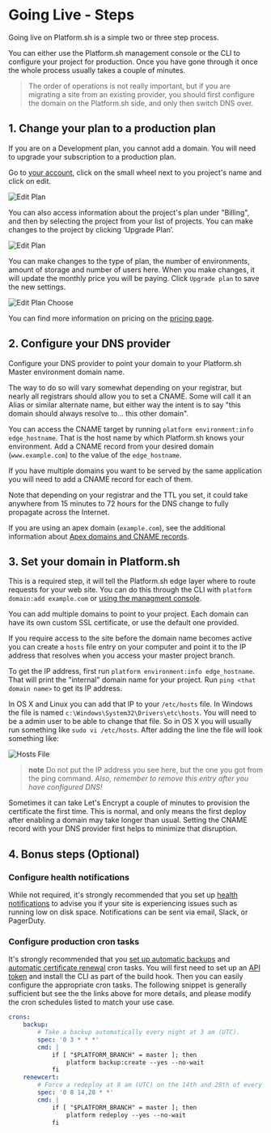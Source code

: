# Going Live - Steps

Going live on Platform.sh is a simple two or three step process.

<!--toc-->

You can either use the Platform.sh management console or the CLI to configure your project for production. Once you have gone through it once the whole process usually takes a couple of minutes.

> The order of operations is not really important, but if you are migrating a site from an existing provider, you should first configure the domain on the Platform.sh side, and only then switch DNS over.

## 1. Change your plan to a production plan

If you are on a Development plan, you cannot add a domain. You will need to upgrade your subscription to a production plan.

Go to [your account](https://accounts.platform.sh/user), click on the small wheel next to you project's name and click on edit.

![Edit Plan](/images/management-console/edit-plan.png)

You can also access information about the project's plan under "Billing", and then by selecting the project from your list of projects. You can make changes to the project by clicking ‘Upgrade Plan’.

![Edit Plan](/images/management-console/billing-plan-upgrade.png)

You can make changes to the type of plan, the number of environments, amount of storage and number of users here. When you make changes, it will update the monthly price you will be paying. Click `Upgrade plan` to save the new settings.

![Edit Plan Choose](/images/management-console/settings-upgrade-plan.png)

You can find more information on pricing on the [pricing page](https://platform.sh/pricing).

## 2. Configure your DNS provider

Configure your DNS provider to point your domain to your Platform.sh Master environment domain name.

The way to do so will vary somewhat depending on your registrar, but nearly all registrars should allow you to set a CNAME.  Some will call it an Alias or similar alternate name, but either way the intent is to say "this domain should always resolve to... this other domain".

You can access the CNAME target by running `platform environment:info edge_hostname`.  That is the host name by which Platform.sh knows your environment.  Add a CNAME record from your desired domain (`www.example.com`) to the value of the `edge_hostname`.

If you have multiple domains you want to be served by the same application you will need to add a CNAME record for each of them.

Note that depending on your registrar and the TTL you set, it could take anywhere from 15 minutes to 72 hours for the DNS change to fully propagate across the Internet.

If you are using an apex domain (`example.com`), see the additional information about [Apex domains and CNAME records](/golive/steps/dns.md).

## 3. Set your domain in Platform.sh

This is a required step, it will tell the Platform.sh edge layer where to route requests for your web site. You can do this through the CLI with `platform domain:add example.com` or  [using the managment console](/administration/web/configure-project.html#domains).

You can add multiple domains to point to your project. Each domain can have its own custom SSL certificate, or use the default one provided.

If you require access to the site before the domain name becomes active you can create a `hosts` file entry on your computer and point it to the IP address that resolves when you access your master project branch.

To get the IP address, first run `platform environment:info edge_hostname`.  That will print the "internal" domain name for your project.  Run `ping <that domain name>` to get its IP address.

In OS X and Linux you can add that IP  to your `/etc/hosts` file.  In Windows the file is named `c:\Windows\System32\Drivers\etc\hosts`. You will need to be a admin user to be able to change that file. So in OS X you will usually run something like `sudo vi /etc/hosts`. After adding the line the file will look something like:


![Hosts File](/images/config-files/hosts-file.png)

> **note**
> Do not put the IP address you see here, but the one you got from the ping command.
> *Also, remember to remove this entry after you have configured DNS!*

Sometimes it can take Let's Encrypt a couple of minutes to provision the certificate the first time. This is normal, and only means the first deploy after enabling a domain may take longer than usual.  Setting the CNAME record with your DNS provider first helps to minimize that disruption.

## 4. Bonus steps (Optional)

### Configure health notifications

While not required, it's strongly recommended that you set up [health notifications](/administration/integrations/notifications.md) to advise you if your site is experiencing issues such as running low on disk space.  Notifications can be sent via email, Slack, or PagerDuty.

### Configure production cron tasks

It's strongly recommended that you [set up automatic backups](/administration/backup-and-restore.md#automated-backups) and [automatic certificate renewal](/configuration/routes/https.md#automatic-certificate-renewal) cron tasks.  You will first need to set up an [API token](/development/cli/api-tokens.md) and install the CLI as part of the build hook.  Then you can easily configure the appropriate cron tasks.  The following snippet is generally sufficient but see the the links above for more details, and please modify the cron schedules listed to match your use case.

```yaml
crons:
    backup:
        # Take a backup automatically every night at 3 am (UTC).
        spec: '0 3 * * *'
        cmd: |
            if [ "$PLATFORM_BRANCH" = master ]; then
                platform backup:create --yes --no-wait
            fi
    renewcert:
        # Force a redeploy at 8 am (UTC) on the 14th and 28th of every month.
        spec: '0 8 14,28 * *'
        cmd: |
            if [ "$PLATFORM_BRANCH" = master ]; then
                platform redeploy --yes --no-wait
            fi
```
